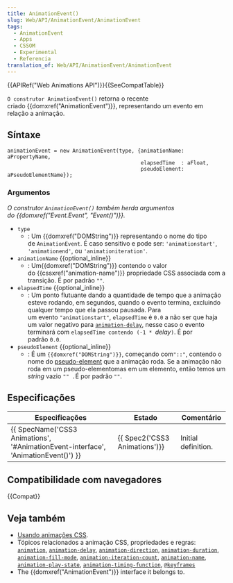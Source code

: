 ```yaml
---
title: AnimationEvent()
slug: Web/API/AnimationEvent/AnimationEvent
tags:
  - AnimationEvent
  - Apps
  - CSSOM
  - Experimental
  - Referencia
translation_of: Web/API/AnimationEvent/AnimationEvent
---
```


{{APIRef("Web Animations API")}}{{SeeCompatTable}}

`O construtor AnimationEvent()` retorna o recente criado {{domxref("AnimationEvent")}}, representando um evento em relação a animação.

## Síntaxe

    animationEvent = new AnimationEvent(type, {animationName: aPropertyName,
                                               elapsedTime  : aFloat,
                                               pseudoElement: aPseudoElementName});

### Argumentos

*O construtor `AnimationEvent()`* *também herda argumentos do {{domxref("Event.Event", "Event()")}}.*

- `type`
  - : Um {{domxref("DOMString")}} representando o nome do tipo de `AnimationEvent`. É caso sensitivo e pode ser: `'animationstart'`, `'animationend'`, ou `'animationiteration'`.
- `animationName` {{optional_inline}}
  - : Um{{domxref("DOMString")}} contendo o valor do {{cssxref("animation-name")}} propriedade CSS associada com a transição. É por padrão `""`.
- `elapsedTime` {{optional_inline}}
  - : Um ponto flutuante dando a quantidade de tempo que a animação esteve rodando, em segundos, quando o evento termina, excluindo qualquer tempo que ela passou pausada. Para um evento `"animationstart"`, `elapsedTime` é `0.0` a não ser que haja um valor negativo para [`animation-delay`](https://developer.mozilla.org/en-US/docs/Web/CSS/animation-delay "The animation-delay CSS property specifies when the animation should start. This lets the animation sequence begin some time after it's applied to an element."), nesse caso o evento terminará com `elapsedTime contendo`  `(-1 * `_delay_`)`. É por padrão `0.0`.
- `pseudoElement` {{optional_inline}}
  - : É um `{{domxref("DOMString")}}`, começando com`"::"`, contendo o nome do [pseudo-element](https://developer.mozilla.org/en-US/docs/Web/CSS/Pseudo-elements '/en-US/docs/Web/CSS/Pseudo-elements') que a animação roda. Se a animação não roda em um pseudo-elementomas em um elemento, então temos um _string_ vazio `"" .`É por padrão `""`.

## Especificações

| Especificações                                                                     | Estado                        | Comentário          |
| ---------------------------------------------------------------------------------- | ----------------------------- | ------------------- |
| {{ SpecName('CSS3 Animations', '#AnimationEvent-interface', 'AnimationEvent()') }} | {{ Spec2('CSS3 Animations')}} | Initial definition. |

## Compatibilidade com navegadores

{{Compat}}

## Veja também 

- [Usando animações CSS](https://developer.mozilla.org/en-US/docs/CSS/Using_CSS_animations).
- Tópicos relacionados a animação CSS, propriedades e regras: [`animation`](https://developer.mozilla.org/en-US/docs/Web/CSS/animation 'The animation CSS property is a shorthand property for animation-name, animation-duration, animation-timing-function, animation-delay, animation-iteration-count and animation-direction.'), [`animation-delay`](https://developer.mozilla.org/en-US/docs/Web/CSS/animation-delay "The animation-delay CSS property specifies when the animation should start. This lets the animation sequence begin some time after it's applied to an element."), [`animation-direction`](https://developer.mozilla.org/en-US/docs/Web/CSS/animation-direction 'The animation-direction CSS property indicates whether the animation should play in reverse on alternate cycles.'), [`animation-duration`](https://developer.mozilla.org/en-US/docs/Web/CSS/animation-duration 'The animation-duration CSS property specifies the length of time that an animation should take to complete one cycle.'), [`animation-fill-mode`](https://developer.mozilla.org/en-US/docs/Web/CSS/animation-fill-mode 'The animation-fill-mode CSS property specifies how a CSS animation should apply styles to its target before and after it is executing.'), [`animation-iteration-count`](https://developer.mozilla.org/en-US/docs/Web/CSS/animation-iteration-count 'The animation-iteration-count CSS property defines the number of times an animation cycle should be played before stopping.'), [`animation-name`](https://developer.mozilla.org/en-US/docs/Web/CSS/animation-name 'The animation-name CSS property specifies a list of animations that should be applied to the selected element. Each name indicates a @keyframes at-rule that defines the property values for the animation sequence.'), [`animation-play-state`](https://developer.mozilla.org/en-US/docs/Web/CSS/animation-play-state "The animation-play-state CSS property determines whether an animation is running or paused. You can query this property's value to determine whether or not the animation is currently running; in addition, you can set its value to pause and resume playback of an animation."), [`animation-timing-function`](https://developer.mozilla.org/en-US/docs/Web/CSS/animation-timing-function 'The CSS animation-timing-function property specifies how a CSS animation should progress over the duration of each cycle. The possible values are one or several <timing-function>.'), [`@keyframes`](https://developer.mozilla.org/en-US/docs/Web/CSS/@keyframes 'The @keyframes CSS at-rule lets authors control the intermediate steps in a CSS animation sequence by establishing keyframes (or waypoints) along the animation sequence that must be reached by certain points during the animation. This gives you more specific control over the intermediate steps of the animation sequence than you get when letting the browser handle everything automatically.')
- The {{domxref("AnimationEvent")}} interface it belongs to.
